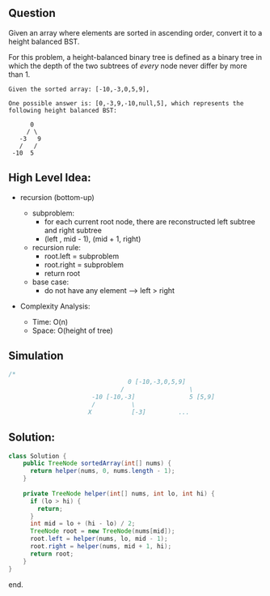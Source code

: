 ## Question

Given an array where elements are sorted in ascending order, convert it to a height balanced BST.

For this problem, a height-balanced binary tree is defined as a binary tree in which the depth of the two subtrees of *every* node never differ by more than 1.

```
Given the sorted array: [-10,-3,0,5,9],

One possible answer is: [0,-3,9,-10,null,5], which represents the following height balanced BST:

      0
     / \
   -3   9
   /   /
 -10  5
```

## High Level Idea:

- recursion (bottom-up)
  - subproblem:
    - for each current root node, there are reconstructed left subtree and right subtree
    - (left , mid - 1),  (mid + 1, right)
  - recursion rule:
    - root.left = subproblem
    - root.right = subproblem
    - return root
  - base case:
    - do not have any element --> left > right

- Complexity Analysis:
  - Time: O(n)
  - Space: O(height of tree)


## Simulation

```java
/*
                                 0 [-10,-3,0,5,9]
                               /                  \
                       -10 [-10,-3]               5 [5,9]  
                       /          \
                      X           [-3]         ...
```

## Solution:

```java
class Solution {
    public TreeNode sortedArray(int[] nums) {
      return helper(nums, 0, nums.length - 1);
    }
  
    private TreeNode helper(int[] nums, int lo, int hi) {
      if (lo > hi) {
        return;
      }
      int mid = lo + (hi - lo) / 2;
      TreeNode root = new TreeNode(nums[mid]);
      root.left = helper(nums, lo, mid - 1);
      root.right = helper(nums, mid + 1, hi);
      return root;
    }  
}
```

end.
